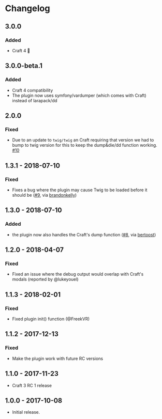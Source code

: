 # Changelog

## 3.0.0
### Added
- Craft 4 🚀

## 3.0.0-beta.1

### Added
- Craft 4 compatibility
- The plugin now uses symfony/vardumper (which comes with Craft) instead of larapack/dd

## 2.0.0
### Fixed
- Due to an update to `twig/twig` an Craft requiring that version we had to bump to twig version for this to keep the dump&die/dd function working. [#10](https://github.com/studioespresso/craft3-dumper/issues/10)


## 1.3.1 - 2018-07-10
### Fixed
- Fixes a bug where the plugin may cause Twig to be loaded before it should be ([#9](https://github.com/studioespresso/craft3-dumper/pull/9), via [brandonkelly](https://github.com/brandonkelly))


## 1.3.0 - 2018-07-10
### Added
- the plugin now also handles the Craft's dump function ([#8](https://github.com/studioespresso/craft3-dumper/pull/8), via [bertoost](https://github.com/bertoost))

## 1.2.0 - 2018-04-07
### Fixed
- Fixed an issue where the debug output would overlap with Craft's modals (reported by @lukeyouel)

## 1.1.3 - 2018-02-01

### Fixed
- Fixed plugin init() function (@FreekVR)

## 1.1.2 - 2017-12-13

### Fixed
- Make the plugin work with future RC versions


## 1.1.0 - 2017-11-23

- Craft 3 RC 1 release


## 1.0.0 - 2017-10-08

- Initial release.